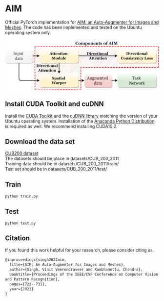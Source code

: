# AIM
Official PyTorch implementation for [AIM: an Auto-Augmenter for Images and Meshes](https://openaccess.thecvf.com/content/CVPR2022/papers/Singh_AIM_An_Auto-Augmenter_for_Images_and_Meshes_CVPR_2022_paper.pdf). The code has been implemented and tested on the Ubuntu operating system only.

![Alt text](docs/Overview.png?raw=true)

## Install CUDA Toolkit and cuDNN
Install the [CUDA Toolkit](https://developer.nvidia.com/cuda-toolkit) and the [cuDNN library](https://developer.nvidia.com/rdp/cudnn-archive) matching the version of your Ubuntu operating system. Installation of the [Anaconda Python Distribution](https://repo.anaconda.com/archive/Anaconda3-2021.05-Linux-x86_64.sh) is required as well. We recommend installing CUDA10.2.

## Download the data set
[CUB200 dataset](http://www.vision.caltech.edu/datasets/cub_200_2011/) </br>
The datasets should be place in datasets/CUB_200_2011 </br>
Training data should be in datasets/CUB_200_2011/train/<categories> </br>
Test set should be in datasets/CUB_200_2011/test/<categories> </br>

## Train
```
python train.py
```

## Test
```
python test.py
```

## Citation
If you found this work helpful for your research, please consider citing us.
```
@inproceedings{singh2022aim,
  title={AIM: An Auto-Augmenter for Images and Meshes},
  author={Singh, Vinit Veerendraveer and Kambhamettu, Chandra},
  booktitle={Proceedings of the IEEE/CVF Conference on Computer Vision and Pattern Recognition},
  pages={722--731},
  year={2022}
}
```
